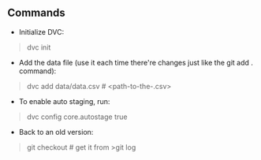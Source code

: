 ## Commands
- Initialize DVC:
>dvc init

- Add the data file (use it each time there're changes just like the git add . command):
>dvc add data/data.csv # <path-to-the-.csv>

- To enable auto staging, run:
>dvc config core.autostage true

- Back to an old version:
>git checkout <commit-id>   # get it from >git log